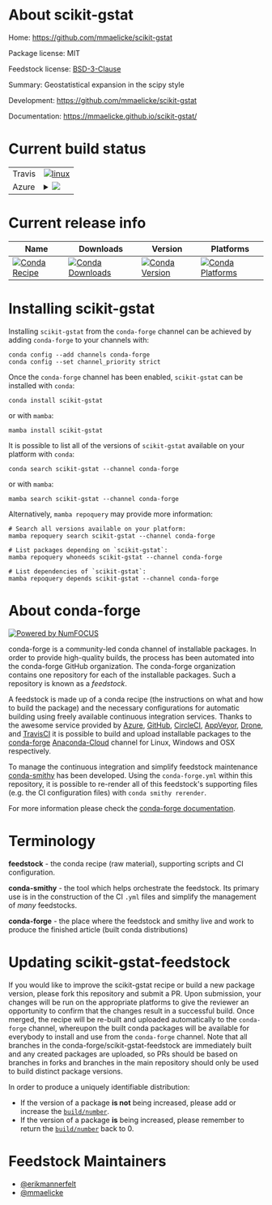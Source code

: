 About scikit-gstat
==================

Home: https://github.com/mmaelicke/scikit-gstat

Package license: MIT

Feedstock license: [BSD-3-Clause](https://github.com/conda-forge/scikit-gstat-feedstock/blob/main/LICENSE.txt)

Summary: Geostatistical expansion in the scipy style

Development: https://github.com/mmaelicke/scikit-gstat

Documentation: https://mmaelicke.github.io/scikit-gstat/

Current build status
====================


<table><tr>
    <td>Travis</td>
    <td>
      <a href="https://app.travis-ci.com/conda-forge/scikit-gstat-feedstock">
        <img alt="linux" src="https://img.shields.io/travis/com/conda-forge/scikit-gstat-feedstock/main.svg?label=Linux">
      </a>
    </td>
  </tr>
    
  <tr>
    <td>Azure</td>
    <td>
      <details>
        <summary>
          <a href="https://dev.azure.com/conda-forge/feedstock-builds/_build/latest?definitionId=12840&branchName=main">
            <img src="https://dev.azure.com/conda-forge/feedstock-builds/_apis/build/status/scikit-gstat-feedstock?branchName=main">
          </a>
        </summary>
        <table>
          <thead><tr><th>Variant</th><th>Status</th></tr></thead>
          <tbody><tr>
              <td>linux_64_python3.10.____cpython</td>
              <td>
                <a href="https://dev.azure.com/conda-forge/feedstock-builds/_build/latest?definitionId=12840&branchName=main">
                  <img src="https://dev.azure.com/conda-forge/feedstock-builds/_apis/build/status/scikit-gstat-feedstock?branchName=main&jobName=linux&configuration=linux%20linux_64_python3.10.____cpython" alt="variant">
                </a>
              </td>
            </tr><tr>
              <td>linux_64_python3.8.____cpython</td>
              <td>
                <a href="https://dev.azure.com/conda-forge/feedstock-builds/_build/latest?definitionId=12840&branchName=main">
                  <img src="https://dev.azure.com/conda-forge/feedstock-builds/_apis/build/status/scikit-gstat-feedstock?branchName=main&jobName=linux&configuration=linux%20linux_64_python3.8.____cpython" alt="variant">
                </a>
              </td>
            </tr><tr>
              <td>linux_64_python3.9.____cpython</td>
              <td>
                <a href="https://dev.azure.com/conda-forge/feedstock-builds/_build/latest?definitionId=12840&branchName=main">
                  <img src="https://dev.azure.com/conda-forge/feedstock-builds/_apis/build/status/scikit-gstat-feedstock?branchName=main&jobName=linux&configuration=linux%20linux_64_python3.9.____cpython" alt="variant">
                </a>
              </td>
            </tr><tr>
              <td>linux_aarch64_python3.10.____cpython</td>
              <td>
                <a href="https://dev.azure.com/conda-forge/feedstock-builds/_build/latest?definitionId=12840&branchName=main">
                  <img src="https://dev.azure.com/conda-forge/feedstock-builds/_apis/build/status/scikit-gstat-feedstock?branchName=main&jobName=linux&configuration=linux%20linux_aarch64_python3.10.____cpython" alt="variant">
                </a>
              </td>
            </tr><tr>
              <td>linux_aarch64_python3.8.____cpython</td>
              <td>
                <a href="https://dev.azure.com/conda-forge/feedstock-builds/_build/latest?definitionId=12840&branchName=main">
                  <img src="https://dev.azure.com/conda-forge/feedstock-builds/_apis/build/status/scikit-gstat-feedstock?branchName=main&jobName=linux&configuration=linux%20linux_aarch64_python3.8.____cpython" alt="variant">
                </a>
              </td>
            </tr><tr>
              <td>linux_aarch64_python3.9.____cpython</td>
              <td>
                <a href="https://dev.azure.com/conda-forge/feedstock-builds/_build/latest?definitionId=12840&branchName=main">
                  <img src="https://dev.azure.com/conda-forge/feedstock-builds/_apis/build/status/scikit-gstat-feedstock?branchName=main&jobName=linux&configuration=linux%20linux_aarch64_python3.9.____cpython" alt="variant">
                </a>
              </td>
            </tr><tr>
              <td>linux_ppc64le_python3.10.____cpython</td>
              <td>
                <a href="https://dev.azure.com/conda-forge/feedstock-builds/_build/latest?definitionId=12840&branchName=main">
                  <img src="https://dev.azure.com/conda-forge/feedstock-builds/_apis/build/status/scikit-gstat-feedstock?branchName=main&jobName=linux&configuration=linux%20linux_ppc64le_python3.10.____cpython" alt="variant">
                </a>
              </td>
            </tr><tr>
              <td>linux_ppc64le_python3.8.____cpython</td>
              <td>
                <a href="https://dev.azure.com/conda-forge/feedstock-builds/_build/latest?definitionId=12840&branchName=main">
                  <img src="https://dev.azure.com/conda-forge/feedstock-builds/_apis/build/status/scikit-gstat-feedstock?branchName=main&jobName=linux&configuration=linux%20linux_ppc64le_python3.8.____cpython" alt="variant">
                </a>
              </td>
            </tr><tr>
              <td>linux_ppc64le_python3.9.____cpython</td>
              <td>
                <a href="https://dev.azure.com/conda-forge/feedstock-builds/_build/latest?definitionId=12840&branchName=main">
                  <img src="https://dev.azure.com/conda-forge/feedstock-builds/_apis/build/status/scikit-gstat-feedstock?branchName=main&jobName=linux&configuration=linux%20linux_ppc64le_python3.9.____cpython" alt="variant">
                </a>
              </td>
            </tr><tr>
              <td>osx_64_python3.10.____cpython</td>
              <td>
                <a href="https://dev.azure.com/conda-forge/feedstock-builds/_build/latest?definitionId=12840&branchName=main">
                  <img src="https://dev.azure.com/conda-forge/feedstock-builds/_apis/build/status/scikit-gstat-feedstock?branchName=main&jobName=osx&configuration=osx%20osx_64_python3.10.____cpython" alt="variant">
                </a>
              </td>
            </tr><tr>
              <td>osx_64_python3.8.____cpython</td>
              <td>
                <a href="https://dev.azure.com/conda-forge/feedstock-builds/_build/latest?definitionId=12840&branchName=main">
                  <img src="https://dev.azure.com/conda-forge/feedstock-builds/_apis/build/status/scikit-gstat-feedstock?branchName=main&jobName=osx&configuration=osx%20osx_64_python3.8.____cpython" alt="variant">
                </a>
              </td>
            </tr><tr>
              <td>osx_64_python3.9.____cpython</td>
              <td>
                <a href="https://dev.azure.com/conda-forge/feedstock-builds/_build/latest?definitionId=12840&branchName=main">
                  <img src="https://dev.azure.com/conda-forge/feedstock-builds/_apis/build/status/scikit-gstat-feedstock?branchName=main&jobName=osx&configuration=osx%20osx_64_python3.9.____cpython" alt="variant">
                </a>
              </td>
            </tr><tr>
              <td>win_64_python3.10.____cpython</td>
              <td>
                <a href="https://dev.azure.com/conda-forge/feedstock-builds/_build/latest?definitionId=12840&branchName=main">
                  <img src="https://dev.azure.com/conda-forge/feedstock-builds/_apis/build/status/scikit-gstat-feedstock?branchName=main&jobName=win&configuration=win%20win_64_python3.10.____cpython" alt="variant">
                </a>
              </td>
            </tr><tr>
              <td>win_64_python3.8.____cpython</td>
              <td>
                <a href="https://dev.azure.com/conda-forge/feedstock-builds/_build/latest?definitionId=12840&branchName=main">
                  <img src="https://dev.azure.com/conda-forge/feedstock-builds/_apis/build/status/scikit-gstat-feedstock?branchName=main&jobName=win&configuration=win%20win_64_python3.8.____cpython" alt="variant">
                </a>
              </td>
            </tr><tr>
              <td>win_64_python3.9.____cpython</td>
              <td>
                <a href="https://dev.azure.com/conda-forge/feedstock-builds/_build/latest?definitionId=12840&branchName=main">
                  <img src="https://dev.azure.com/conda-forge/feedstock-builds/_apis/build/status/scikit-gstat-feedstock?branchName=main&jobName=win&configuration=win%20win_64_python3.9.____cpython" alt="variant">
                </a>
              </td>
            </tr>
          </tbody>
        </table>
      </details>
    </td>
  </tr>
</table>

Current release info
====================

| Name | Downloads | Version | Platforms |
| --- | --- | --- | --- |
| [![Conda Recipe](https://img.shields.io/badge/recipe-scikit--gstat-green.svg)](https://anaconda.org/conda-forge/scikit-gstat) | [![Conda Downloads](https://img.shields.io/conda/dn/conda-forge/scikit-gstat.svg)](https://anaconda.org/conda-forge/scikit-gstat) | [![Conda Version](https://img.shields.io/conda/vn/conda-forge/scikit-gstat.svg)](https://anaconda.org/conda-forge/scikit-gstat) | [![Conda Platforms](https://img.shields.io/conda/pn/conda-forge/scikit-gstat.svg)](https://anaconda.org/conda-forge/scikit-gstat) |

Installing scikit-gstat
=======================

Installing `scikit-gstat` from the `conda-forge` channel can be achieved by adding `conda-forge` to your channels with:

```
conda config --add channels conda-forge
conda config --set channel_priority strict
```

Once the `conda-forge` channel has been enabled, `scikit-gstat` can be installed with `conda`:

```
conda install scikit-gstat
```

or with `mamba`:

```
mamba install scikit-gstat
```

It is possible to list all of the versions of `scikit-gstat` available on your platform with `conda`:

```
conda search scikit-gstat --channel conda-forge
```

or with `mamba`:

```
mamba search scikit-gstat --channel conda-forge
```

Alternatively, `mamba repoquery` may provide more information:

```
# Search all versions available on your platform:
mamba repoquery search scikit-gstat --channel conda-forge

# List packages depending on `scikit-gstat`:
mamba repoquery whoneeds scikit-gstat --channel conda-forge

# List dependencies of `scikit-gstat`:
mamba repoquery depends scikit-gstat --channel conda-forge
```


About conda-forge
=================

[![Powered by
NumFOCUS](https://img.shields.io/badge/powered%20by-NumFOCUS-orange.svg?style=flat&colorA=E1523D&colorB=007D8A)](https://numfocus.org)

conda-forge is a community-led conda channel of installable packages.
In order to provide high-quality builds, the process has been automated into the
conda-forge GitHub organization. The conda-forge organization contains one repository
for each of the installable packages. Such a repository is known as a *feedstock*.

A feedstock is made up of a conda recipe (the instructions on what and how to build
the package) and the necessary configurations for automatic building using freely
available continuous integration services. Thanks to the awesome service provided by
[Azure](https://azure.microsoft.com/en-us/services/devops/), [GitHub](https://github.com/),
[CircleCI](https://circleci.com/), [AppVeyor](https://www.appveyor.com/),
[Drone](https://cloud.drone.io/welcome), and [TravisCI](https://travis-ci.com/)
it is possible to build and upload installable packages to the
[conda-forge](https://anaconda.org/conda-forge) [Anaconda-Cloud](https://anaconda.org/)
channel for Linux, Windows and OSX respectively.

To manage the continuous integration and simplify feedstock maintenance
[conda-smithy](https://github.com/conda-forge/conda-smithy) has been developed.
Using the ``conda-forge.yml`` within this repository, it is possible to re-render all of
this feedstock's supporting files (e.g. the CI configuration files) with ``conda smithy rerender``.

For more information please check the [conda-forge documentation](https://conda-forge.org/docs/).

Terminology
===========

**feedstock** - the conda recipe (raw material), supporting scripts and CI configuration.

**conda-smithy** - the tool which helps orchestrate the feedstock.
                   Its primary use is in the construction of the CI ``.yml`` files
                   and simplify the management of *many* feedstocks.

**conda-forge** - the place where the feedstock and smithy live and work to
                  produce the finished article (built conda distributions)


Updating scikit-gstat-feedstock
===============================

If you would like to improve the scikit-gstat recipe or build a new
package version, please fork this repository and submit a PR. Upon submission,
your changes will be run on the appropriate platforms to give the reviewer an
opportunity to confirm that the changes result in a successful build. Once
merged, the recipe will be re-built and uploaded automatically to the
`conda-forge` channel, whereupon the built conda packages will be available for
everybody to install and use from the `conda-forge` channel.
Note that all branches in the conda-forge/scikit-gstat-feedstock are
immediately built and any created packages are uploaded, so PRs should be based
on branches in forks and branches in the main repository should only be used to
build distinct package versions.

In order to produce a uniquely identifiable distribution:
 * If the version of a package **is not** being increased, please add or increase
   the [``build/number``](https://docs.conda.io/projects/conda-build/en/latest/resources/define-metadata.html#build-number-and-string).
 * If the version of a package **is** being increased, please remember to return
   the [``build/number``](https://docs.conda.io/projects/conda-build/en/latest/resources/define-metadata.html#build-number-and-string)
   back to 0.

Feedstock Maintainers
=====================

* [@erikmannerfelt](https://github.com/erikmannerfelt/)
* [@mmaelicke](https://github.com/mmaelicke/)

